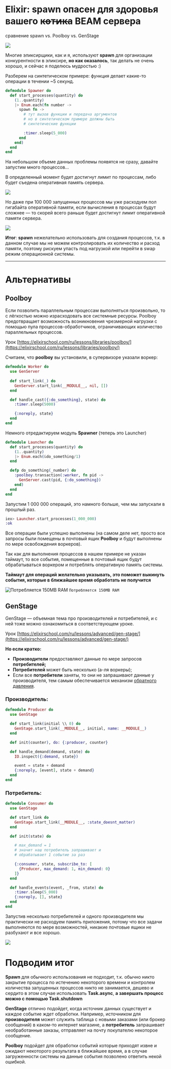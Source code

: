 
# Elixir: spawn опасен для здоровья вашего к̶о̶т̶и̶к̶а BEAM сервера

сравнение spawn vs. Poolboy vs. GenStage

![](/images/elixir_spawn_trouble:harold.png)

Многие эликсирщики, как и я, используют **spawn** для организации конкурентности в эликсире, **но как оказалось**, так делать не очень хорошо, и сейчас я поделюсь мудростью :) 

Разберем на синтетическом примере: функция делает какие-то операции в течении ~5 секунд.

```elixir
defmodule Spawner do
  def start_processes(quantity) do
    (1..quantity)
    |> Enum.each(fn number ->
      spawn fn ->
        # тут вызов функции и передача аргументов
        # но в синтетическом примере должны быть
        # синтетические функции

        :timer.sleep(5_000)
      end
    end)
  end
end
```

На небольшом объеме данных проблемы появятся не сразу, давайте запустим много процессов…

В определенный момент будет достигнут лимит по процессам, либо будет съедена оперативная память сервера.

![](/images/elixir_spawn_trouble:process_limit.png)

Но даже при 100 000 запущенных процессов мы уже расходуем пол гигабайта оперативной памяти, если вычисления в процессах будут сложнее — то скорей всего раньше будет достигнут лимит оперативной памяти сервера.

![](/images/elixir_spawn_trouble:observer.png)

**Итог**: **spawn** нежелательно использовать для создания процессов, т.к. в данном случае мы не можем контролировать их количество и расход памяти, поэтому рискуем упасть под нагрузкой или перейти в swap режим операционной системы.

---

# Альтернативы

## Poolboy

Если позволить параллельным процессам выполняться произвольно, то с лёгкостью можно израсходовать все системные ресурсы. Poolboy предотвращает возможность возникновения чрезмерной нагрузки с помощью пула процессов-обработчиков, ограничивающих количество параллельных процессов.

Урок [https://elixirschool.com/ru/lessons/libraries/poolboy/](https://elixirschool.com/ru/lessons/libraries/poolboy/)

Считаем, что **poolboy** вы установили, в супервизоре указали воркер:

```elixir
defmodule Worker do
  use GenServer
  
  def start_link(_) do
    GenServer.start_link(__MODULE__, nil, [])
  end

  def handle_cast({:do_something}, state) do
    :timer.sleep(5000)

    {:noreply, state}
  end
end
```

Немного отредактируем модуль **Spawner** (теперь это Launcher)

```elixir
defmodule Launcher do
  def start_processes(quantity) do
    (1..quantity)
    |> Enum.each(&do_something/1)
  end

  defp do_something(_number) do
    :poolboy.transaction(:worker, fn pid ->
      GenServer.cast(pid, {:do_something})
    end)
  end
end
```

Запустим 1 000 000 операций, это намного больше, чем мы запускали в прошлый раз.

```elixir
iex> Launcher.start_processes(1_000_000)
:ok
```

Все операции были успешно выполнены (на самом деле нет, просто все запросы были помещены в почтовый ящик **Poolboy** и будут выполнены по мере освобождения воркеров).

Так как для выполнения процессов в нашем примере не указан таймаут, то все события, помещенные в почтовый ящик будут обрабатываться воркером и потреблять оперативную память системы.

**Таймаут для операций желательно указывать, это поможет выкинуть события, которые в ближайшее время обработать не получится**


![Потребляется 150MB RAM](/images/elixir_spawn_trouble:ram_usage_poolboy.png)
`Потребляется 150MB RAM`

## GenStage

GenStage — объемная тема про производителей и потребителей, и с ней тоже можно ознакомиться в соответствующем уроке.

Урок [https://elixirschool.com/ru/lessons/advanced/gen-stage/](https://elixirschool.com/ru/lessons/advanced/gen-stage/)

**Но если кратко:**
- **Производители** предоставляют данные по мере запросов **потребителей;**
- **Потребителей** может быть несколько (а-ля воркеры);
- Если все **потребители** заняты, то они не запрашивают данные у производителя, тем самым обеспечивается механизм [обратного давления](https://en.wikipedia.org/wiki/Back_pressure).

### Производитель:

```elixir
defmodule Producer do
  use GenStage

  def start_link(initial \\ 0) do
    GenStage.start_link(__MODULE__, initial, name: __MODULE__)
  end

  def init(counter), do: {:producer, counter}

  def handle_demand(demand, state) do
    IO.inspect({:demand, state})

    event = state + demand  
    {:noreply, [event], state + demand}
  end
end
```

### Потребитель:
```elixir
defmodule Consumer do
  use GenStage

  def start_link do
    GenStage.start_link(__MODULE__, :state_doesnt_matter)
  end

  def init(state) do

    # max_demand = 1
    # значит наш потребитель запрашивает и 
    # обрабатывает 1 событие за раз

    {:consumer, state, subscribe_to: [
      {Producer, max_demand: 1, min_demand: 0}
    ]}
  end

  def handle_events(event, _from, state) do
    :timer.sleep(5_000)
    {:noreply, [], state}
  end
end
```
Запустив несколько потребителей и одного производителя мы практически не расходуем память приложения, потому что все задачи выполняются по мере возможностей, никакие почтовые ящики не разбухают и все хорошо.

![](/images/elixir_spawn_trouble:genstage_observer.png)

# Подводим итог

**Spawn** для обычного использования не подходит, т.к. обычно никто закрытие процесса по истечению некоторого времени и контролем количества запущенных процессов никто не занимается, дешево и сердито в этом случае использовать **Task.async**, **а завершать процесс можно с помощью Task.shutdown**

**GenStage** отлично подойдет, когда источник данных существует и каждое событие ждет обработки. Например, источником для **производителя** может служить таблица с новыми заказами (или брокер сообщений) в каком-то интернет магазине, а **потребитель** запрашивает необработанные заказы, отправляет на почту покупателю некоторое сообщение.

**Poolboy** подойдет для обработки событий которые приходят извне и ожидают некоторого результата в ближайшее время, а в случае загруженности системы на данные события позволено ответить некой ошибкой.
